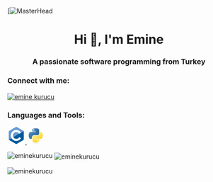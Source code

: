 [![MasterHead](https://https:www.google.com/search?q=python+programming+wallpaper+4k&sca_esv=1b487df0b959fb49&tbm=isch&sxsrf=ACQVn0_gUA2TosnMtqXwocnMP6kh1XYH0g%3A1708027364899&source=hp&biw=1659&bih=945&ei5G3OZYDGNPSH7NYPxLKr-AM&iflsig=ANes7DEAAAAAZc579K028_YmrmuU5Qg5sCwDtgQmfglW&udm=&oq=python+program&gs_lp=EgNpbWciDnB5dGhvbiBwcm9ncmFtKgIIADIEECMYJzIEECMYJzIFEAAYgAQyBRAAGIAEMgUQABiABDIFEAAYgAQyBRAAGIAEMgUQABiABDIFEAAYgAQyBRAAGIAESL8lUP8FWIchcAR4AJABAZgB5QKgAZUWqgEIMC4xNC4yLjG4AQPIAQD4AQGKAgtnd3Mtd2l6LWltZ6gCCsICBxAjGOoCGCfCAggQABiABBixA8ICBBAAGB4&sclient=img#imgrc=waPpNAGlQ8xr_M)
<h1 align="center">Hi 👋, I'm Emine</h1>
<h3 align="center">A passionate software programming from Turkey</h3>

<h3 align="left">Connect with me:</h3>
<p align="left">
<a href="https://linkedin.com/in/emi̇ne kurucu" target="blank"><img align="center" src="https://raw.githubusercontent.com/rahuldkjain/github-profile-readme-generator/master/src/images/icons/Social/linked-in-alt.svg" alt="emi̇ne kurucu" height="30" width="40" /></a>
</p>

<h3 align="left">Languages and Tools:</h3>
<p align="left"> <a href="https://www.cprogramming.com/" target="_blank" rel="noreferrer"> <img src="https://raw.githubusercontent.com/devicons/devicon/master/icons/c/c-original.svg" alt="c" width="40" height="40"/> </a> <a href="https://www.python.org" target="_blank" rel="noreferrer"> <img src="https://raw.githubusercontent.com/devicons/devicon/master/icons/python/python-original.svg" alt="python" width="40" height="40"/> </a> </p>

<p><img align="left" src="https://github-readme-stats.vercel.app/api/top-langs?username=eminekurucu&show_icons=true&locale=en&layout=compact" alt="eminekurucu" /></p>

<p>&nbsp;<img align="center" src="https://github-readme-stats.vercel.app/api?username=eminekurucu&show_icons=true&locale=en" alt="eminekurucu" /></p>

<p><img align="center" src="https://github-readme-streak-stats.herokuapp.com/?user=eminekurucu&" alt="eminekurucu" /></p>

